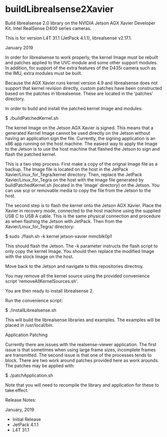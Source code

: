 # buildLibrealsense2Xavier
Build librealsense 2.0 library on the NVIDIA Jetson AGX Xavier Developer Kit. Intel RealSense D400 series cameras.

This is for version L4T 31.1 (JetPack 4.1.1), librealsense v2.17.1.

January 2019

In order for librealsense to work properly, the kernel Image must be rebuilt and patches applied to the UVC module and some other support modules. In addition, for support of the extra features of the D435i camera such as the IMU, extra modules must be built.

Because the AGX Xavier runs kernel version 4.9 and librealsense does not support that kernel revision directly, custom patches have been constructed based on the patches in librealsense. These are located in the 'patches' directory.

In order to build and install the patched kernel Image and modules:

$ ./buildPatchedKernel.sh

The kernel Image on the Jetson AGX Xavier is signed. This means that a generated Kernel Image cannot be used directly on the Jetson without having an application sign the file. Currently, the signing application is an x86 app running on the host machine. The easiest way to apply the Image to the Jetson is to use the host machine that flashed the Jetson to sign and flash the patched kernel. 

This is a two step process. 
First make a copy of the orignal Image file as a backup. The Image file is located on the host in the JetPack Xavier/Linux_for_Tegra/kernel directory. Then, replace the JetPack Xavier/Linux_for_Tegra on the host with the Image file generated by buildPatchedKernel.sh (located in the 'image' directory) on the Jetson. You can use scp or removable media to copy the file from the Jetson to the host.

The second step is to flash the kernel onto the Jetson AGX Xavier. Place the Xavier in recovery mode, connected to the host machine using the supplied USB C to USB A cable. This is the same physical connection and procedure as when flashing the Jetson with JetPack. Then from the Xavier/Linux_for_Tegra/ directory:

$ sudo ./flash.sh -k kernel jetson-xavier mmcblk0p1

This should flash the Jetson. The -k parameter instructs the flash script to only copy the kernel Image. You should then replace the modified Image with the stock Image on the host.

Move back to the Jetson and navigate to this repositories directroy. 

You may remove all the kernel source using the provided convenience script 'removeAllKernelSources.sh'.

You are then ready to install librealsense 2.

Run the convenience script:

$ ./installLibrealsense.sh

This will build the librealsense libraries and examples. The examples will be placed in /usr/local/bin.

Application Patching

Currently there are issues with the realsense-viewer application. The first issue is that sometimes when using large frame sizes, incomplete frames are transmitted. The second issue is that one of the processes tends to block. There are two work around patches provided here as work arounds. The patches may be applied with:

$ ./patchApplication.sh

Note that you will need to recompile the library and application for these to take effect.

Release Notes:

January, 2019

* Initial Release
* JetPack 4.1.1
* L4T 31.1




